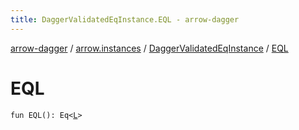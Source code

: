 ```yaml
---
title: DaggerValidatedEqInstance.EQL - arrow-dagger
---
```


[arrow-dagger](../../index.html) / [arrow.instances](../index.html) / [DaggerValidatedEqInstance](index.html) / [EQL](./-e-q-l.html)

# EQL

`fun EQL(): Eq<`[`L`](index.html#L)`>`
